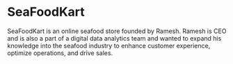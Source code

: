 # SeaFoodKart
SeaFoodKart is an online seafood store founded by Ramesh. Ramesh is CEO and is also a part of a digital data analytics team and wanted to expand his knowledge into the seafood industry to enhance customer experience, optimize operations, and drive sales. 
